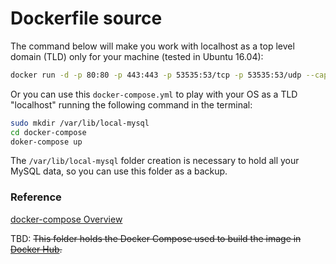 # Dockerfile source

The command below will make you work with localhost as a top level domain (TLD) only for your machine (tested in Ubuntu 16.04):

```bash
docker run -d -p 80:80 -p 443:443 -p 53535:53/tcp -p 53535:53/udp --cap-add=NET_ADMIN --restart always --mount type=bind,source=/var/www,target=/var/www lamp-env:latest
```

Or you can use this `docker-compose.yml` to play with your OS as a TLD "localhost" running the following command in the terminal:

```bash
sudo mkdir /var/lib/local-mysql
cd docker-compose
doker-compose up
```

The `/var/lib/local-mysql` folder creation is necessary to hold all your MySQL data, so you can use this folder as a backup.

### Reference

[docker-compose Overview](https://docs.docker.com/compose/overview/)

TBD: ~~This folder holds the Docker Compose used to build the image in [Docker Hub](<url>).~~

